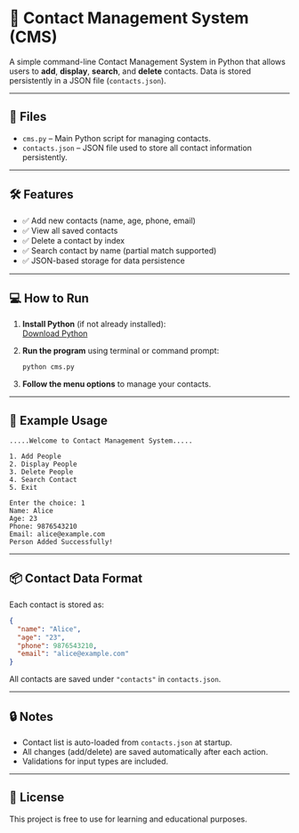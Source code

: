
# 📇 Contact Management System (CMS)

A simple command-line Contact Management System in Python that allows users to **add**, **display**, **search**, and **delete** contacts. Data is stored persistently in a JSON file (`contacts.json`).

---

## 📁 Files

- `cms.py` – Main Python script for managing contacts.
- `contacts.json` – JSON file used to store all contact information persistently.

---

## 🛠 Features

- ✅ Add new contacts (name, age, phone, email)
- ✅ View all saved contacts
- ✅ Delete a contact by index
- ✅ Search contact by name (partial match supported)
- ✅ JSON-based storage for data persistence

---

## 💻 How to Run

1. **Install Python** (if not already installed):  
   [Download Python](https://www.python.org/downloads/)

2. **Run the program** using terminal or command prompt:

   ```bash
   python cms.py
   ```

3. **Follow the menu options** to manage your contacts.

---

## 🧪 Example Usage

```
.....Welcome to Contact Management System.....

1. Add People  
2. Display People  
3. Delete People  
4. Search Contact  
5. Exit  

Enter the choice: 1
Name: Alice
Age: 23
Phone: 9876543210
Email: alice@example.com
Person Added Successfully!
```

---

## 📦 Contact Data Format

Each contact is stored as:

```json
{
  "name": "Alice",
  "age": "23",
  "phone": 9876543210,
  "email": "alice@example.com"
}
```

All contacts are saved under `"contacts"` in `contacts.json`.

---

## 🔒 Notes

- Contact list is auto-loaded from `contacts.json` at startup.
- All changes (add/delete) are saved automatically after each action.
- Validations for input types are included.

---

## 📄 License

This project is free to use for learning and educational purposes.
